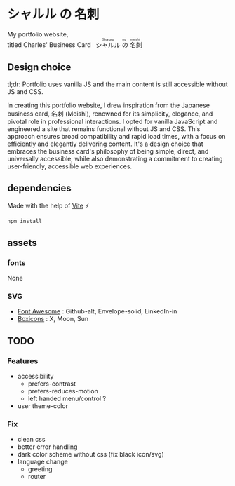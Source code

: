 # シャルル の 名刺

My portfolio website,<br/>
titled Charles' Business Card&ensp;
<ruby>
  シャルル  <rp>(</rp><rt>Sharuru</rt><rp>)</rp>
  の <rp>(</rp><rt>no</rt><rp>)</rp>
  名刺 <rp>(</rp><rt>meishi</rt><rp>)</rp>
</ruby>

## Design choice

tl;dr: Portfolio uses  vanilla JS and the main content is still accessible without JS and CSS.

In creating this portfolio website, I drew inspiration from the Japanese business card, 名刺 (Meishi), renowned for its simplicity, elegance, and pivotal role in professional interactions. I opted for vanilla JavaScript and engineered a site that remains functional without JS and CSS. This approach ensures broad compatibility and rapid load times, with a focus on efficiently and elegantly delivering content. It's a design choice that embraces the business card's philosophy of being simple, direct, and universally accessible, while also demonstrating a commitment to creating user-friendly, accessible web experiences.

## dependencies

Made with the help of [Vite](https://vitejs.dev/) ⚡

```sh
npm install
```

## assets

### fonts

None

### SVG

- [Font Awesome](https://github.com/FortAwesome/Font-Awesome) : Github-alt, Envelope-solid, LinkedIn-in
- [Boxicons](https://github.com/atisawd/boxicons) : X, Moon, Sun

## TODO

### Features

- accessibility
	- prefers-contrast
	- prefers-reduces-motion
	- left handed menu/control ?
- user theme-color

### Fix

- clean css
- better error handling
- dark color scheme without css (fix black icon/svg)
- language change
	- greeting
	- router